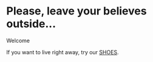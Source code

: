 # Please, leave your believes outside...

Welcome

If you want to live right away, try our [SHOES](./).
